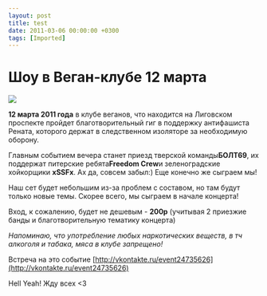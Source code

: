 ```yaml
---
layout: post
title: test
date: 2011-03-06 00:00:00 +0300
tags: [Imported]
---
```

# Шоу в Веган-клубе 12 марта

![](http://media.tumblr.com/tumblr_lhn0pby6wm1qfp23s.jpg)

**12 марта 2011 года** в клубе веганов, что находится на Лиговском проспекте пройдет благотворительный гиг в поддержку антифашиста Рената, которого держат в следственном изоляторе за необходимую оборону.

Главным событием вечера станет приезд тверской команды**БОЛТ69**, их поддержат питерские ребята**Freedom Crew**и зеленоградские хойкорщики **xSSFx**. Ах да, совсем забыл:) Еще конечно же сыграем мы!

Наш сет будет небольшим из-за проблем с составом, но там будут только новые темы. Скорее всего, мы сыграем в начале концерта!

Вход, к сожалению, будет не дешевым - **200р** (учитывая 2 приезжие банды и благотворительную тематику концерта)

_Напоминаю, что употребление любых наркотических веществ, в тч алкоголя и табака, мяса в клубе запрещено!_

Встреча на это событие [http://vkontakte.ru/event24735626](http://vkontakte.ru/event24735626)

Hell Yeah! Жду всех <3